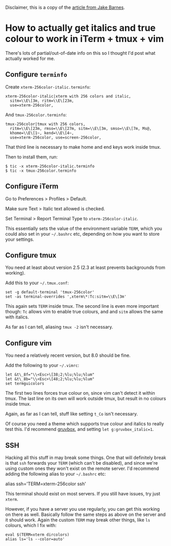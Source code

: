 Disclaimer, this is a copy of the [article from Jake Barnes](https://medium.com/@dubistkomisch/how-to-actually-get-italics-and-true-colour-to-work-in-iterm-tmux-vim-9ebe55ebc2be).

# How to actually get italics and true colour to work in iTerm + tmux + vim

There's lots of partial/out-of-date info on this so I thought I'd post what actually worked for me.

## Configure `terminfo`

Create `xterm-256color-italic.terminfo`:

```
xterm-256color-italic|xterm with 256 colors and italic,  
  sitm=\\E\[3m, ritm=\\E\[23m,  
  use=xterm-256color,
```

And `tmux-256color.terminfo`:

```
tmux-256color|tmux with 256 colors,  
  ritm=\\E\[23m, rmso=\\E\[27m, sitm=\\E\[3m, smso=\\E\[7m, Ms@,  
  khome=\\E\[1~, kend=\\E\[4~,  
  use=xterm-256color, use=screen-256color,
```

That third line is necessary to make home and end keys work inside tmux.

Then to install them, run:

```
$ tic -x xterm-256color-italic.terminfo  
$ tic -x tmux-256color.terminfo
```

## Configure iTerm

Go to Preferences > Profiles > Default.

Make sure Text > Italic text allowed is checked.

Set Terminal > Report Terminal Type to `xterm-256color-italic`.

This essentially sets the value of the environment variable `TERM`, which you could also set in your `~/.bashrc` etc, depending on how you want to store your settings.

## Configure tmux

You need at least about version 2.5 (2.3 at least prevents backgrounds from working).

Add this to your `~/.tmux.conf`:

```
set -g default-terminal 'tmux-256color'  
set -as terminal-overrides ',xterm\*:Tc:sitm=\\E\[3m'
```

This again sets `TERM` inside tmux. The second line is even more important though: `Tc` allows vim to enable true colours, and and `sitm` allows the same with italics.

As far as I can tell, aliasing `tmux -2` isn't necessary.

## Configure vim

You need a relatively recent version, but 8.0 should be fine.

Add the following to your `~/.vimrc`:

```
let &t\_8f="\\<Esc>\[38;2;%lu;%lu;%lum"  
let &t\_8b="\\<Esc>\[48;2;%lu;%lu;%lum"  
set termguicolors
```

The first two lines forces true colour on, since vim can't detect it within tmux. The last line on its own will work outside tmux, but result in no colours inside tmux.

Again, as far as I can tell, stuff like setting `t_Co` isn't necessary.

Of course you need a theme which supports true colour and italics to really test this. I'd recommend [gruvbox](https://github.com/morhetz/gruvbox), and setting `let g:gruvbox_italic=1`.

## SSH

Hacking all this stuff in may break some things. One that will definitely break is that `ssh` forwards your `TERM` (which can't be disabled), and since we're using custom ones they won't exist on the remote server. I'd recommend adding the following alias to your `~/.bashrc` etc:

alias ssh='TERM=xterm-256color ssh'

This terminal should exist on most servers. If you still have issues, try just `xterm`.

However, if you have a server you use regularly, you can get this working on there as well. Basically follow the same steps as above on the server and it should work. Again the custom `TERM` may break other things, like `ls` colours, which I fix with:

```
eval $(TERM=xterm dircolors)  
alias ls='ls --color=auto'
```
